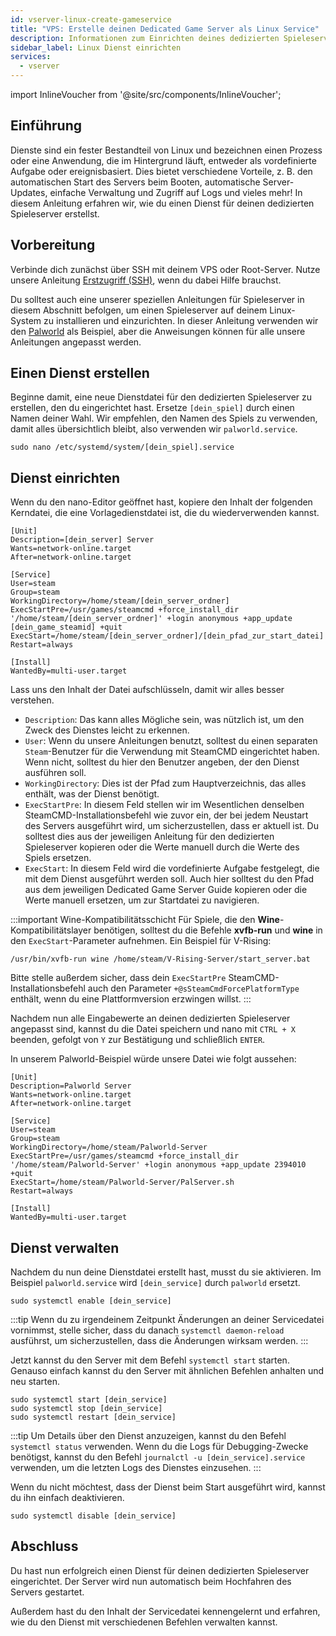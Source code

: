 ```yaml
---
id: vserver-linux-create-gameservice
title: "VPS: Erstelle deinen Dedicated Game Server als Linux Service"
description: Informationen zum Einrichten deines dedizierten Spieleservers als Linux Service auf einem Linux VPS von ZAP-Hosting - ZAP-Hosting.com Dokumentation
sidebar_label: Linux Dienst einrichten
services:
  - vserver
---
```


import InlineVoucher from '@site/src/components/InlineVoucher';

## Einführung

Dienste sind ein fester Bestandteil von Linux und bezeichnen einen Prozess oder eine Anwendung, die im Hintergrund läuft, entweder als vordefinierte Aufgabe oder ereignisbasiert. Dies bietet verschiedene Vorteile, z. B. den automatischen Start des Servers beim Booten, automatische Server-Updates, einfache Verwaltung und Zugriff auf Logs und vieles mehr! In diesem Anleitung erfahren wir, wie du einen Dienst für deinen dedizierten Spieleserver erstellst.

<InlineVoucher />

## Vorbereitung

Verbinde dich zunächst über SSH mit deinem VPS oder Root-Server. Nutze unsere Anleitung [Erstzugriff (SSH)](vserver-linux-ssh.md), wenn du dabei Hilfe brauchst.

Du solltest auch eine unserer speziellen Anleitungen für Spieleserver in diesem Abschnitt befolgen, um einen Spieleserver auf deinem Linux-System zu installieren und einzurichten. In dieser Anleitung verwenden wir den [Palworld](vserver-linux-palworld.md) als Beispiel, aber die Anweisungen können für alle unsere Anleitungen angepasst werden.

## Einen Dienst erstellen

Beginne damit, eine neue Dienstdatei für den dedizierten Spieleserver zu erstellen, den du eingerichtet hast. Ersetze `[dein_spiel]` durch einen Namen deiner Wahl. Wir empfehlen, den Namen des Spiels zu verwenden, damit alles übersichtlich bleibt, also verwenden wir `palworld.service`.
```
sudo nano /etc/systemd/system/[dein_spiel].service
```

## Dienst einrichten

Wenn du den nano-Editor geöffnet hast, kopiere den Inhalt der folgenden Kerndatei, die eine Vorlagedienstdatei ist, die du wiederverwenden kannst.
```
[Unit]
Description=[dein_server] Server
Wants=network-online.target
After=network-online.target

[Service]
User=steam
Group=steam
WorkingDirectory=/home/steam/[dein_server_ordner]
ExecStartPre=/usr/games/steamcmd +force_install_dir '/home/steam/[dein_server_ordner]' +login anonymous +app_update [dein_game_steamid] +quit
ExecStart=/home/steam/[dein_server_ordner]/[dein_pfad_zur_start_datei]
Restart=always

[Install]
WantedBy=multi-user.target
```

Lass uns den Inhalt der Datei aufschlüsseln, damit wir alles besser verstehen.
- `Description`: Das kann alles Mögliche sein, was nützlich ist, um den Zweck des Dienstes leicht zu erkennen.
- `User`: Wenn du unsere Anleitungen benutzt, solltest du einen separaten `Steam`-Benutzer für die Verwendung mit SteamCMD eingerichtet haben. Wenn nicht, solltest du hier den Benutzer angeben, der den Dienst ausführen soll.
- `WorkingDirectory`: Dies ist der Pfad zum Hauptverzeichnis, das alles enthält, was der Dienst benötigt.
- `ExecStartPre`: In diesem Feld stellen wir im Wesentlichen denselben SteamCMD-Installationsbefehl wie zuvor ein, der bei jedem Neustart des Servers ausgeführt wird, um sicherzustellen, dass er aktuell ist. Du solltest dies aus der jeweiligen Anleitung für den dedizierten Spieleserver kopieren oder die Werte manuell durch die Werte des Spiels ersetzen.
- `ExecStart`: In diesem Feld wird die vordefinierte Aufgabe festgelegt, die mit dem Dienst ausgeführt werden soll. Auch hier solltest du den Pfad aus dem jeweiligen Dedicated Game Server Guide kopieren oder die Werte manuell ersetzen, um zur Startdatei zu navigieren.

:::important Wine-Kompatibilitätsschicht
Für Spiele, die den **Wine**-Kompatibilitätslayer benötigen, solltest du die Befehle **xvfb-run** und **wine** in den `ExecStart`-Parameter aufnehmen. Ein Beispiel für V-Rising:
```
/usr/bin/xvfb-run wine /home/steam/V-Rising-Server/start_server.bat
```

Bitte stelle außerdem sicher, dass dein `ExecStartPre` SteamCMD-Installationsbefehl auch den Parameter `+@sSteamCmdForcePlatformType` enthält, wenn du eine Plattformversion erzwingen willst.
:::

Nachdem nun alle Eingabewerte an deinen dedizierten Spieleserver angepasst sind, kannst du die Datei speichern und nano mit `CTRL + X` beenden, gefolgt von `Y` zur Bestätigung und schließlich `ENTER`.

In unserem Palworld-Beispiel würde unsere Datei wie folgt aussehen:
```
[Unit]
Description=Palworld Server
Wants=network-online.target
After=network-online.target

[Service]
User=steam
Group=steam
WorkingDirectory=/home/steam/Palworld-Server
ExecStartPre=/usr/games/steamcmd +force_install_dir '/home/steam/Palworld-Server' +login anonymous +app_update 2394010 +quit
ExecStart=/home/steam/Palworld-Server/PalServer.sh
Restart=always

[Install]
WantedBy=multi-user.target
```

## Dienst verwalten

Nachdem du nun deine Dienstdatei erstellt hast, musst du sie aktivieren. Im Beispiel `palworld.service` wird `[dein_service]` durch `palworld` ersetzt.
```
sudo systemctl enable [dein_service]
```

:::tip
Wenn du zu irgendeinem Zeitpunkt Änderungen an deiner Servicedatei vornimmst, stelle sicher, dass du danach `systemctl daemon-reload` ausführst, um sicherzustellen, dass die Änderungen wirksam werden.
:::

Jetzt kannst du den Server mit dem Befehl `systemctl start` starten. Genauso einfach kannst du den Server mit ähnlichen Befehlen anhalten und neu starten.
```
sudo systemctl start [dein_service]
sudo systemctl stop [dein_service]
sudo systemctl restart [dein_service]
```

:::tip
Um Details über den Dienst anzuzeigen, kannst du den Befehl `systemctl status` verwenden. Wenn du die Logs für Debugging-Zwecke benötigst, kannst du den Befehl `journalctl -u [dein_service].service` verwenden, um die letzten Logs des Dienstes einzusehen.
:::

Wenn du nicht möchtest, dass der Dienst beim Start ausgeführt wird, kannst du ihn einfach deaktivieren.
```
sudo systemctl disable [dein_service]
```

## Abschluss

Du hast nun erfolgreich einen Dienst für deinen dedizierten Spieleserver eingerichtet. Der Server wird nun automatisch beim Hochfahren des Servers gestartet.

Außerdem hast du den Inhalt der Servicedatei kennengelernt und erfahren, wie du den Dienst mit verschiedenen Befehlen verwalten kannst.